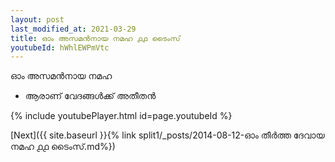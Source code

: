 ```yaml
---
layout: post
last_modified_at: 2021-03-29
title: ഓം അസമൻനായ നമഹ ൧൧ ടൈംസ്
youtubeId: hWhlEWPmVtc
---
```

 
 
 ഓം അസമൻനായ നമഹ 
 
 -  ആരാണ് വേദങ്ങൾക്ക് അതീതൻ 
 
  
 
  
 
 
 
 
 
 


{% include youtubePlayer.html id=page.youtubeId %}
 
[Next]({{ site.baseurl }}{% link  split1/_posts/2014-08-12-ഓം തീർത്ത ദേവായ നമഹ ൧൧ ടൈംസ്.md%})
 
